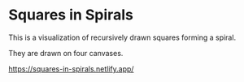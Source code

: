 # Squares in Spirals

This is a visualization of recursively drawn squares forming a spiral.

They are drawn on four canvases.

https://squares-in-spirals.netlify.app/
